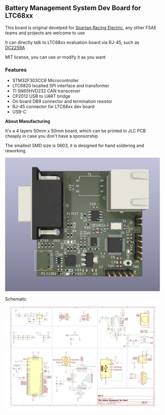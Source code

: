 ## Battery Management System Dev Board for LTC68xx

This board is original develped for [Spartan Racing Electric](http://sr-e.org), any other FSAE teams and projects are welcome to use

It can directly talk to LTC68xx evaluation board via RJ-45, such as [DC2259A](https://www.analog.com/en/design-center/evaluation-hardware-and-software/evaluation-boards-kits/dc2259a.html)

MIT license, you can use or modify it as you want

### Features
* STM32F303CC6 Microcontroller
* LTC6820 Isoalted SPI interface and transformer
* TI SN65HVD232 CAN transceiver
* CP2012 USB to UART bridge
* On board DB9 connector and termination resistor
* RJ-45 connector for LTC68xx dev board
* USB-C

**About Manufacturing**

It's a 4 layers 50mm x 50mm board, which can be printed in JLC PCB cheaply in case you don't have a sponsorship

The smallest SMD size is 0603, it is designed for hand soldering and reworking

![alt text](/doc/bms_dev_board_3d.png)

Schematic
![alt text](/doc/bms_dev_board_schematic.png)
